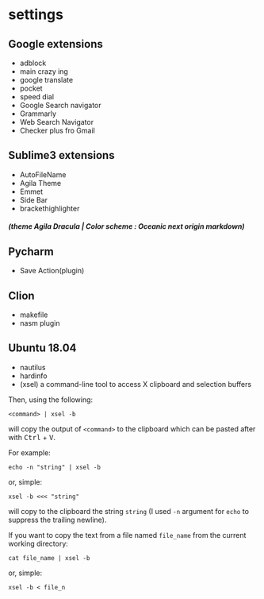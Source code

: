 # settings

## Google extensions 

* adblock
* main crazy ing
* google translate
* pocket
* speed dial 
* Google Search navigator
* Grammarly
* Web Search Navigator
* Checker plus fro Gmail


## Sublime3 extensions

 * AutoFileName
 * Agila Theme
 * Emmet
 * Side Bar
 * brackethighlighter
 ##### (theme Agila Dracula | Color scheme : Oceanic next origin markdown)
 
 ## Pycharm 
 * Save Action(plugin)
 
 ## Clion
 * makefile
 * nasm plugin
 
## Ubuntu 18.04
* nautilus
* hardinfo
* (xsel) a command-line tool to access X clipboard and selection buffers

Then, using the following:

    <command> | xsel -b

will copy the output of `<command>`  to the clipboard which can be pasted after with <kbd>Ctrl</kbd> + <kbd>V</kbd>.

For example:

    echo -n "string" | xsel -b

or, simple:

    xsel -b <<< "string"

will copy to the clipboard the string `string` (I used `-n` argument for `echo` to suppress the trailing newline).

If you want to copy the text from a file named `file_name` from the current working directory:

    cat file_name | xsel -b

or, simple:

    xsel -b < file_n
